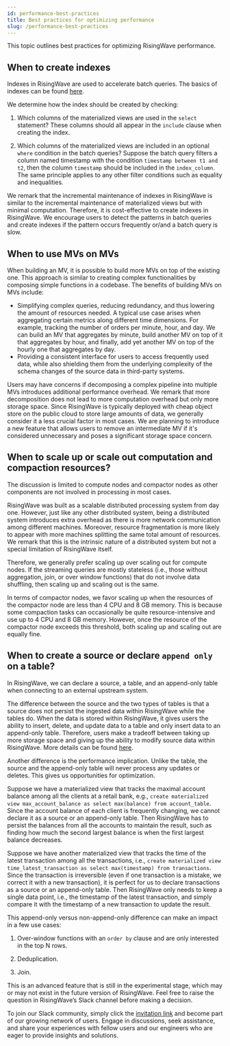 ```yaml
---
id: performance-best-practices
title: Best practices for optimizing performance
slug: /performance-best-practices
---
```

<head>
  <link rel="canonical" href="https://docs.risingwave.com/docs/current/performance-best-practices/" />
</head>

This topic outlines best practices for optimizing RisingWave performance.

## When to create indexes

Indexes in RisingWave are used to accelerate batch queries. The basics of indexes can be found [here](https://docs.risingwave.com/docs/current/sql-create-index/).

We determine how the index should be created by checking:

1. Which columns of the materialized views are used in the `select` statement? These columns should all appear in the `include` clause when creating the index.

2. Which columns of the materialized views are included in an optional `where` condition in the batch queries? Suppose the batch query filters a column named timestamp with the condition `timestamp between t1 and t2`, then the column `timestamp` should be included in the `index_column`.  The same principle applies to any other filter conditions such as equality and inequalities.

We remark that the incremental maintenance of indexes in RisingWave is similar to the incremental maintenance of materialized views but with minimal computation. Therefore, it is cost-effective to create indexes in RisingWave. We encourage users to detect the patterns in batch queries and create indexes if the pattern occurs frequently or/and a batch query is slow.

## When to use MVs on MVs

When building an MV, it is possible to build more MVs on top of the existing one. This approach is similar to creating complex functionalities by composing simple functions in a codebase. The benefits of building MVs on MVs include:

- Simplifying complex queries, reducing redundancy, and thus lowering the amount of resources needed. A typical use case arises when aggregating certain metrics along different time dimensions. For example, tracking the number of orders per minute, hour, and day. We can build an MV that aggregates by minute, build another MV on top of it that aggregates by hour, and finally, add yet another MV on top of the hourly one that aggregates by day.
- Providing a consistent interface for users to access frequently used data, while also shielding them from the underlying complexity of the schema changes of the source data in third-party systems.

Users may have concerns if decomposing a complex pipeline into multiple MVs introduces additional performance overhead. We remark that more decomposition does not lead to more computation overhead but only more storage space. Since RisingWave is typically deployed with cheap object store on the public cloud to store large amounts of data, we generally consider it a less crucial factor in most cases. We are planning to introduce a new feature that allows users to remove an intermediate MV if it's considered unnecessary and poses a significant storage space concern.

## When to scale up or scale out computation and compaction resources?

The discussion is limited to compute nodes and compactor nodes as other components are not involved in processing in most cases.

RisingWave was built as a scalable distributed processing system from day one. However, just like any other distributed system, being a distributed system introduces extra overhead as there is more network communication among different machines. Moreover, resource fragmentation is more likely to appear with more machines splitting the same total amount of resources. We remark that this is the intrinsic nature of a distributed system but not a special limitation of RisingWave itself.

Therefore, we generally prefer scaling up over scaling out for compute nodes. If the streaming queries are mostly stateless (i.e., those without aggregation, join, or over window functions) that do not involve data shuffling, then scaling up and scaling out is the same.

In terms of compactor nodes, we favor scaling up when the resources of the compactor node are less than 4 CPU and 8 GB memory. This is because some compaction tasks can occasionally be quite resource-intensive and use up to 4 CPU and 8 GB memory. However, once the resource of the compactor node exceeds this threshold, both scaling up and scaling out are equally fine.

## When to create a source or declare `append only` on a table?

In RisingWave, we can declare a source, a table, and an append-only table when connecting to an external upstream system.

The difference between the source and the two types of tables is that a source does not persist the ingested data within RisingWave while the tables do. When the data is stored within RisingWave, it gives users the ability to insert, delete, and update data to a table and only insert data to an append-only table. Therefore, users make a tradeoff between taking up more storage space and giving up the ability to modify source data within RisingWave. More details can be found [here](https://docs.risingwave.com/docs/current/sql-create-source/). 

Another difference is the performance implication. Unlike the table, the source and the append-only table will never process any updates or deletes. This gives us opportunities for optimization.

Suppose we have a materialized view that tracks the maximal account balance among all the clients at a retail bank, e.g., `create materialized view max_account_balance as select max(balance) from account_table`. Since the account balance of each client is frequently changing, we cannot declare it as a source or an append-only table. Then RisingWave has to persist the balances from all the accounts to maintain the result, such as finding how much the second largest balance is when the first largest balance decreases.

Suppose we have another materialized view that tracks the time of the latest transaction among all the transactions, i.e., `create materialized view time_latest_transaction as select max(timestamp) from transactions`. Since the transaction is irreversible (even if one transaction is a mistake, we correct it with a new transaction), it is perfect for us to declare transactions as a source or an append-only table. Then RisingWave only needs to keep a single data point, i.e., the timestamp of the latest transaction, and simply compare it with the timestamp of a new transaction to update the result.

This append-only versus non-append-only difference can make an impact in a few use cases:

1. Over-window functions with an `order by` clause and are only interested in the top N rows.

2. Deduplication.

3. Join.

This is an advanced feature that is still in the experimental stage, which may or may not exist in the future version of RisingWave. Feel free to raise the question in RisingWave’s Slack channel before making a decision.

To join our Slack community, simply click the [invitation link](https://www.risingwave.com/slack) and become part of our growing network of users. Engage in discussions, seek assistance, and share your experiences with fellow users and our engineers who are eager to provide insights and solutions.
